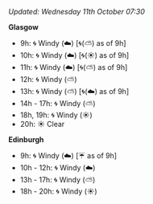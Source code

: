 *Updated: Wednesday 11th October 07:30*

**Glasgow**

* 9h: :cyclone: Windy (:cloud:) [:cyclone:(:partly_sunny:) as of 9h]
* 10h: :cyclone: Windy (:cloud:) [:cyclone:(:sunny:) as of 9h]
* 11h: :cyclone: Windy (:cloud:) [:cyclone:(:partly_sunny:) as of 9h]
* 12h: :cyclone: Windy (:partly_sunny:)
* 13h: :cyclone: Windy (:partly_sunny:) [:cyclone:(:cloud:) as of 9h]
* 14h - 17h: :cyclone: Windy (:partly_sunny:)
* 18h, 19h: :cyclone: Windy (:sunny:)
* 20h: :sunny: Clear

**Edinburgh**

* 9h: :cyclone: Windy (:cloud:) [:umbrella: as of 9h]
* 10h - 12h: :cyclone: Windy (:cloud:)
* 13h - 17h: :cyclone: Windy (:partly_sunny:)
* 18h - 20h: :cyclone: Windy (:sunny:)
